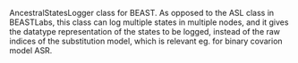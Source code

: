 AncestralStatesLogger class for BEAST. As opposed to the ASL class in BEASTLabs, this class can log multiple states in multiple nodes, and it gives the datatype representation of the states to be logged, instead of the raw indices of the substitution model, which is relevant eg. for binary covarion model ASR.
